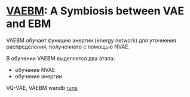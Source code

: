 # [VAEBM](https://arxiv.org/abs/2010.00654): A Symbiosis between VAE and EBM

VAEBM обучает функцию энергии (energy network) для уточнения распределения, 
полученного с помощью NVAE. 

В обучении VAEBM выделяется два этапа:
* обучение NVAE
* обучение энергии

VQ-VAE, VAEBM wandb [runs](https://wandb.ai/daevsikova/project_gans)
